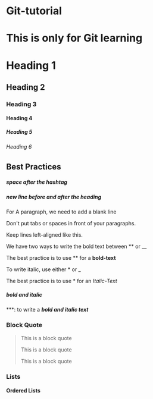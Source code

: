 # Git-tutorial

# This is only for Git learning

# Heading 1

## Heading 2

### Heading 3

#### Heading 4

##### Heading 5

###### Heading 6

## Best Practices

##### space after the hashtag

##### new line before and after the heading

For A paragraph, we need to add a blank line

Don't put tabs or spaces in front of your paragraphs.

Keep lines left-aligned like this.

We have two ways to write the bold text between ** or __

The best practice is to use ** for a **bold-text**

To write italic, use either * or _

The best practice is to use * for an *Italic-Text*

 ##### bold and italic

 ***: to write a ***bold and italic text***

 ### Block Quote

 > This is a block quote
> 
 > This is a block quote
> 
 > This is a block quote
>
### Lists

#### Ordered Lists





